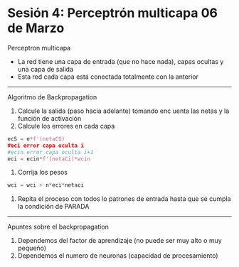 # Sesión 4: Perceptrón multicapa 06 de Marzo

Perceptron multicapa

- La red tiene una capa de entrada (que no hace nada), capas ocultas y una capa de salida
- Esta red cada capa está conectada totalmente con la anterior

---

Algoritmo de Backpropagation

1. Calcule la salida (paso hacia adelante) tomando enc uenta las netas y la función de activación
2. Calcule los errores en cada capa 

```python
ecS = e*f'(netaCS)
#eci error capa oculta i
#ecin error capa oculta i+1
eci = ecin*f'(netaCi)*wcin
```

1. Corrija los pesos 

```python
wci = wci + n*eci*netaci
```

1. Repita el proceso con todos lo patrones de entrada hasta que se cumpla la condición de PARADA

---

Apuntes sobre el backpropagation

1. Dependemos del factor de aprendizaje (no puede ser muy alto o muy pequeño)
2. Dependemos el numero de neuronas (capacidad de procesamiento)